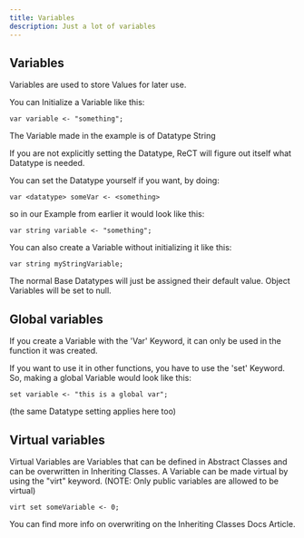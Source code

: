 ```yaml
---
title: Variables
description: Just a lot of variables
---
```


## Variables

Variables are used to store Values for later use.

You can Initialize a Variable like this:

```
var variable <- "something";
```

The Variable made in the example is of Datatype String

If you are not explicitly setting the Datatype, ReCT will figure out itself what Datatype is needed.

You can set the Datatype yourself if you want, by doing:

```
var <datatype> someVar <- <something>
```

so in our Example from earlier it would look like this:

```
var string variable <- "something";
```

You can also create a Variable without initializing it like this:

```
var string myStringVariable;
```

The normal Base Datatypes will just be assigned their default value. Object Variables will be set to null.

## Global variables

If you create a Variable with the 'Var' Keyword, it can only be used in the function it was created.

If you want to use it in other functions, you have to use the 'set' Keyword.
So, making a global Variable would look like this:

```
set variable <- "this is a global var";
```

(the same Datatype setting applies here too)

## Virtual variables

Virtual Variables are Variables that can be defined in Abstract Classes and can be overwritten in Inheriting Classes. 
A Variable can be made virtual by using the "virt" keyword. (NOTE: Only public variables are allowed to be virtual)

```
virt set someVariable <- 0;
```

You can find more info on overwriting on the Inheriting Classes Docs Article.